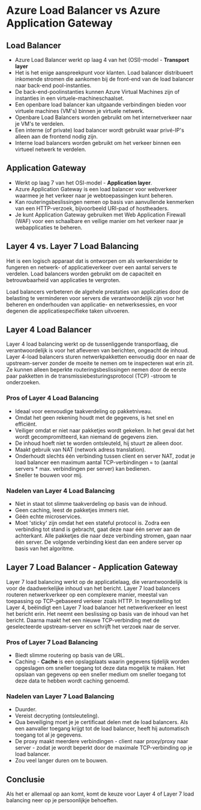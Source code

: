 # Azure Load Balancer vs Azure Application Gateway

## Load Balancer
- Azure Load Balancer werkt op laag 4 van het (OSI)-model - **Transport layer**
- Het is het enige aanspreekpunt voor klanten. Load balancer distribueert inkomende stromen die aankomen bij de front-end van de load balancer naar back-end pool-instanties.
- De back-end-poolinstanties kunnen Azure Virtual Machines zijn of instanties in een virtuele-machineschaalset.
- Een openbare load balancer kan uitgaande verbindingen bieden voor virtuele machines (VM's) binnen je virtuele netwerk.
- Openbare Load Balancers worden gebruikt om het internetverkeer naar je VM's te verdelen.
- Een interne (of private) load balancer wordt gebruikt waar privé-IP's alleen aan de frontend nodig zijn.
- Interne load balancers worden gebruikt om het verkeer binnen een virtueel netwerk te verdelen.

## Application Gateway

- Werkt op laag 7 van het OSI-model - **Application layer**.
- Azure Application Gateway is een load balancer voor webverkeer waarmee je het verkeer naar je webtoepassingen kunt beheren.
- Kan routeringsbeslissingen nemen op basis van aanvullende kenmerken van een HTTP-verzoek, bijvoorbeeld URI-pad of hostheaders.
- Je kunt Application Gateway gebruiken met Web Application Firewall (WAF) voor een schaalbare en veilige manier om het verkeer naar je webapplicaties te beheren.

## Layer 4 vs. Layer 7 Load Balancing
Het is een logisch apparaat dat is ontworpen om als verkeersleider te fungeren en netwerk- of applicatieverkeer over een aantal servers te verdelen. Load balancers worden gebruikt om de capaciteit en betrouwbaarheid van applicaties te vergroten. 

Load balancers verbeteren de algehele prestaties van applicaties door de belasting te verminderen voor servers die verantwoordelijk zijn voor het beheren en onderhouden van applicatie- en netwerksessies, en voor degenen die applicatiespecifieke taken uitvoeren.

## Layer 4 Load Balancer
Layer 4 load balancing werkt op de tussenliggende transportlaag, die verantwoordelijk is voor het afleveren van berichten, ongeacht de inhoud. Layer 4-load balancers sturen netwerkpakketten eenvoudig door en naar de upstream-server zonder de moeite te nemen om te inspecteren wat erin zit. Ze kunnen alleen beperkte routeringsbeslissingen nemen door de eerste paar pakketten in de transmissiebesturingsprotocol (TCP) -stroom te onderzoeken.

### Pros of Layer 4 Load Balancing
- Ideaal voor eenvoudige taakverdeling op pakketniveau.
- Omdat het geen rekening houdt met de gegevens, is het snel en efficiënt.
- Veiliger omdat er niet naar pakketjes wordt gekeken. In het geval dat het wordt gecompromitteerd, kan niemand de gegevens zien.
- De inhoud hoeft niet te worden ontsleuteld, hij stuurt ze alleen door.
- Maakt gebruik van NAT (network adress translation).
- Onderhoudt slechts één verbinding tussen client en server NAT, zodat je load balancer een maximum aantal TCP-verbindingen = to (aantal servers * max. verbindingen per server) kan bedienen.
- Sneller te bouwen voor mij.

### Nadelen van Layer 4 Load Balancing
- Niet in staat tot slimme taakverdeling op basis van de inhoud.
- Geen caching, leest de pakketjes immers niet.
- Géén echte microservices.
- Moet 'sticky' zijn omdat het een stateful protocol is. Zodra een verbinding tot stand is gebracht, gaat deze naar één server aan de achterkant. Alle pakketjes die naar deze verbinding stromen, gaan naar één server. De volgende verbinding kiest dan een andere server op basis van het algoritme.

## Layer 7 Load Balancer - Application Gateway
Layer 7 load balancing werkt op de applicatielaag, die verantwoordelijk is voor de daadwerkelijke inhoud van het bericht. Layer 7 load balancers routeren netwerkverkeer op een complexere manier, meestal van toepassing op TCP-gebaseerd verkeer zoals HTTP. In tegenstelling tot Layer 4, beëindigt een Layer 7 load balancer het netwerkverkeer en leest het bericht erin. Het neemt een beslissing op basis van de inhoud van het bericht. Daarna maakt het een nieuwe TCP-verbinding met de geselecteerde upstream-server en schrijft het verzoek naar de server. 

### Pros of Layer 7 Load Balancing
- Biedt slimme routering op basis van de URL.
- Caching - **Cache** is een opslagplaats waarin gegevens tijdelijk worden opgeslagen om sneller toegang tot deze data mogelijk te maken. Het opslaan van gegevens op een sneller medium om sneller toegang tot deze data te hebben wordt caching genoemd.

### Nadelen van Layer 7 Load Balancing
- Duurder.
- Vereist decrypting (ontsleuteling).
- Qua beveiliging moet je je certificaat delen met de load balancers. Als een aanvaller toegang krijgt tot de load balancer, heeft hij automatisch toegang tot al je gegevens.
- De proxy maakt meerdere verbindingen - client naar proxy/proxy naar server - zodat je wordt beperkt door de maximale TCP-verbinding op je load balancer.
- Zou veel langer duren om te bouwen.

## Conclusie
Als het er allemaal op aan komt, komt de keuze voor Layer 4 of Layer 7 load balancing neer op je persoonlijkje behoeften. 